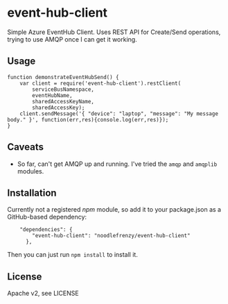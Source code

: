 event-hub-client
========

Simple Azure EventHub Client.  Uses REST API for Create/Send operations, trying to use AMQP once I can get it working.

## Usage

    function demonstrateEventHubSend() {
        var client = require('event-hub-client').restClient(
            serviceBusNamespace,
            eventHubName,
            sharedAccessKeyName,
            sharedAccessKey);
        client.sendMessage('{ "device": "laptop", "message": "My message body." }', function(err,res){console.log(err,res)});
    }

## Caveats

* So far, can't get AMQP up and running.  I've tried the ```amqp``` and ```amqplib``` modules.

## Installation

Currently not a registered *npm* module, so add it to your package.json as a GitHub-based dependency:

```
    "dependencies": {
        "event-hub-client": "noodlefrenzy/event-hub-client"
      },
```

Then you can just run ```npm install``` to install it.

## License

Apache v2, see LICENSE
